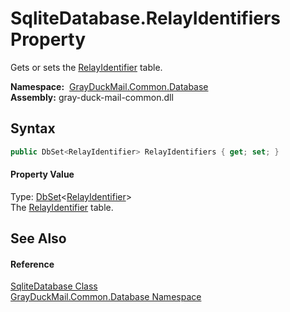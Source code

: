 SqliteDatabase.RelayIdentifiers Property
========================================
Gets or sets the [RelayIdentifier][1] table.

  **Namespace:**  [GrayDuckMail.Common.Database][2]  
  **Assembly:** gray-duck-mail-common.dll

Syntax
------

```csharp
public DbSet<RelayIdentifier> RelayIdentifiers { get; set; }
```

#### Property Value
Type: [DbSet][3]&lt;[RelayIdentifier][1]>  
 The [RelayIdentifier][1] table. 

See Also
--------

#### Reference
[SqliteDatabase Class][4]  
[GrayDuckMail.Common.Database Namespace][2]  

[1]: ../RelayIdentifier/README.md
[2]: ../README.md
[3]: https://docs.microsoft.com/dotnet/api/microsoft.entityframeworkcore.dbset-1
[4]: README.md